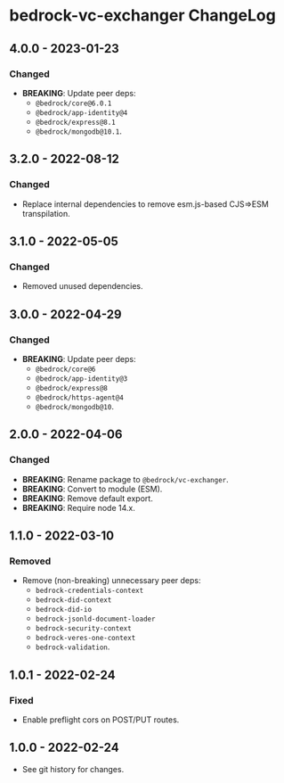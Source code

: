 # bedrock-vc-exchanger ChangeLog

## 4.0.0 - 2023-01-23

### Changed
- **BREAKING**: Update peer deps:
  - `@bedrock/core@6.0.1`
  - `@bedrock/app-identity@4`
  - `@bedrock/express@8.1`
  - `@bedrock/mongodb@10.1`.

## 3.2.0 - 2022-08-12

### Changed
- Replace internal dependencies to remove esm.js-based CJS=>ESM transpilation.

## 3.1.0 - 2022-05-05

### Changed
- Removed unused dependencies.

## 3.0.0 - 2022-04-29

### Changed
- **BREAKING**: Update peer deps:
  - `@bedrock/core@6`
  - `@bedrock/app-identity@3`
  - `@bedrock/express@8`
  - `@bedrock/https-agent@4`
  - `@bedrock/mongodb@10`.

## 2.0.0 - 2022-04-06

### Changed
- **BREAKING**: Rename package to `@bedrock/vc-exchanger`.
- **BREAKING**: Convert to module (ESM).
- **BREAKING**: Remove default export.
- **BREAKING**: Require node 14.x.

## 1.1.0 - 2022-03-10

### Removed
- Remove (non-breaking) unnecessary peer deps:
  - `bedrock-credentials-context`
  - `bedrock-did-context`
  - `bedrock-did-io`
  - `bedrock-jsonld-document-loader`
  - `bedrock-security-context`
  - `bedrock-veres-one-context`
  - `bedrock-validation`.

## 1.0.1 - 2022-02-24

### Fixed
- Enable preflight cors on POST/PUT routes.

## 1.0.0 - 2022-02-24

- See git history for changes.
